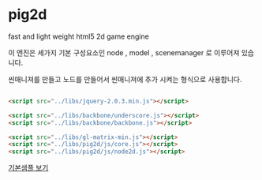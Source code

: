 pig2d
=====

fast and light weight html5 2d game engine

이 엔진은 세가지 기본 구성요소인 
node , model , scenemanager
 로 이루어져 있습니다.

씬매니져를 만들고 노드를 만들어서 씬매니져에 추가 시켜는 형식으로 사용합니다.

```html

<script src="../libs/jquery-2.0.3.min.js"></script>

<script src="../libs/backbone/underscore.js"></script>
<script src="../libs/backbone/backbone.js"></script>

<script src="../libs/gl-matrix-min.js"></script>
<script src="../libs/pig2d/js/core.js"></script>
<script src="../libs/pig2d/js/node2d.js"></script>

```

[기본샘플 보기](http://gbox3d.github.io/pig2d/sample/1.1.simplesample.html)





